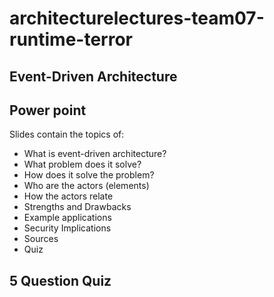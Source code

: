 # architecturelectures-team07-runtime-terror
## Event-Driven Architecture
## Power point
Slides contain the topics of:
* What is event-driven architecture?
* What problem does it solve?
* How does it solve the problem?
* Who are the actors (elements)
* How the actors relate 
* Strengths and Drawbacks
* Example applications
* Security Implications
* Sources
* Quiz

## 5 Question Quiz

